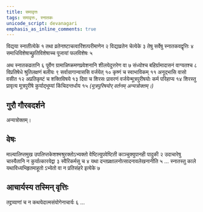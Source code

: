 ```yaml
---
title: समावृत्तः
tags: समावृत्तः, स्नातकः
unicode_script: devanagari
emphasis_as_inline_comments: true
---
```


विद्यया स्नातीत्येके १ तथा व्रतेनाष्टाचत्वारिंशत्परीमाणेन २ विद्याव्रतेन चेत्येके ३ तेषु सर्वेषु स्नातकवद्वृत्तिः ४ समाधिविशेषाच्छ्रुतिविशेषाच्च पूजायां फलविशेषः ५

अथ स्नातकव्रतानि ६ पूर्वेण ग्रामान्निष्क्रमणप्रवेशनानि शीलयेदुत्तरेण वा ७ संध्योश्च बहिर्ग्रामादासनं वाग्यतश्च ८ विप्रतिषेधे श्रुतिलक्षणं बलीयः ९
सर्वान्रागान्वाससि वर्जयेत् १० कृष्णं च स्वाभाविकम् ११ अनूद्भासि वासो वसीत १२ अप्रतिकृष्टं च शक्तिविषये १३ दिवा च शिरसः प्रावरणं वर्जयेन्मूत्रपुरीषयोः कर्म परिहाप्य १४ शिरस्तु प्रावृत्य मूत्रपुरीषे कुर्याद्भूम्यां किंचिदन्तर्धाय १५
*(मूत्रपुरिषयोर् वर्तनम् अन्यत्रोक्तम्।)*

## गुरौ गौरवदर्शने
अन्यत्रोक्तम्।

## वेषः
माल्यालिप्तमुख उपलिप्तकेशश्मश्रुरक्तोऽभ्यक्तो वेष्टित्युपवेष्टिती काञ्चुक्युपानही पादुकी २ उदाचारेषु चास्यैतानि न कुर्यात्कारयेद्वा ३ स्वैरिकर्मसु च ४ 
 यथा दन्तप्रक्षालनोत्सादनावलेखनानीति ५ … स्नातस्तु काले यथाविध्यभिहृतमाहूतो ऽभ्येतो वा न प्रतिसंहरे इत्येके ७ 

## आचार्यस्य तस्मिन् वृत्तिः
तद्द्रव्याणां च न कथयेदात्मसंयोगेनाचार्यः ६ … 

